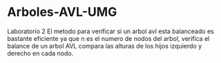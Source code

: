 # Arboles-AVL-UMG
Laboratorio 2
El metodo para verificar si un arbol avl esta balanceado es bastante eficiente ya que n es el numero de nodos del arbol, verifica el balance de un arbol AVL compara las alturas de los hijos izquierdo y derecho en cada nodo.
